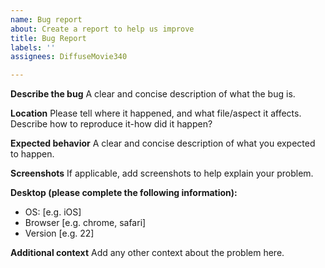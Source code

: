 ```yaml
---
name: Bug report
about: Create a report to help us improve
title: Bug Report
labels: ''
assignees: DiffuseMovie340

---
```


**Describe the bug**
A clear and concise description of what the bug is.

**Location**
Please tell where it happened, and what file/aspect it affects. Describe how to reproduce it-how did it happen?

**Expected behavior**
A clear and concise description of what you expected to happen.

**Screenshots**
If applicable, add screenshots to help explain your problem.

**Desktop (please complete the following information):**
 - OS: [e.g. iOS]
 - Browser [e.g. chrome, safari]
 - Version [e.g. 22]


**Additional context**
Add any other context about the problem here.
